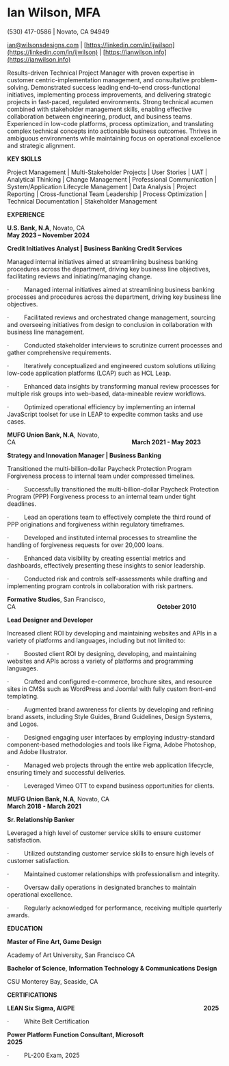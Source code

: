 # Ian Wilson, MFA

(530) 417-0586 | Novato, CA 94949

[ian@wilsonsdesigns.com](mailto:ian@wilsonsdesigns.com) | [https://linkedin.com/in/ijwilson](https://linkedin.com/in/ijwilson) | [https://ianwilson.info](https://ianwilson.info)

Results-driven Technical Project Manager with proven expertise in customer centric-implementation management, and consultative problem-solving. Demonstrated success leading end-to-end cross-functional initiatives, implementing process improvements, and delivering strategic projects in fast-paced, regulated environments. Strong technical acumen combined with stakeholder management skills, enabling effective collaboration between engineering, product, and business teams. Experienced in low-code platforms, process optimization, and translating complex technical concepts into actionable business outcomes. Thrives in ambiguous environments while maintaining focus on operational excellence and strategic alignment.  
  

**KEY SKILLS**

Project Management | Multi-Stakeholder Projects | User Stories | UAT | Analytical Thinking | Change Management | Professional Communication | System/Application Lifecycle Management | Data Analysis | Project Reporting | Cross-functional Team Leadership | Process Optimization | Technical Documentation | Stakeholder Management

**EXPERIENCE**

**U.S. Bank, N.A**, Novato, CA                                                                             **May 2023 – November 2024**

**Credit Initiatives Analyst | Business Banking Credit Services**

Managed internal initiatives aimed at streamlining business banking procedures across the department, driving key business line objectives, facilitating reviews and initiating/managing change.

·         Managed internal initiatives aimed at streamlining business banking processes and procedures across the department, driving key business line objectives.

·         Facilitated reviews and orchestrated change management, sourcing and overseeing initiatives from design to conclusion in collaboration with business line management.

·         Conducted stakeholder interviews to scrutinize current processes and gather comprehensive requirements.

·         Iteratively conceptualized and engineered custom solutions utilizing low-code application platforms (LCAP) such as HCL Leap.

·         Enhanced data insights by transforming manual review processes for multiple risk groups into web-based, data-mineable review workflows.

·         Optimized operational efficiency by implementing an internal JavaScript toolset for use in LEAP to expedite common tasks and use cases.

**MUFG Union Bank, N.A**, Novato, CA                                                                     **March 2021 - May 2023**

**Strategy and Innovation Manager | Business Banking**

Transitioned the multi-billion-dollar Paycheck Protection Program Forgiveness process to internal team under compressed timelines.

·         Successfully transitioned the multi-billion-dollar Paycheck Protection Program (PPP) Forgiveness process to an internal team under tight deadlines.

·         Lead an operations team to effectively complete the third round of PPP originations and forgiveness within regulatory timeframes.

·         Developed and instituted internal processes to streamline the handling of forgiveness requests for over 20,000 loans.

·         Enhanced data visibility by creating essential metrics and dashboards, effectively presenting these insights to senior leadership.

·         Conducted risk and controls self-assessments while drafting and implementing program controls in collaboration with risk partners.

**Formative Studios**, San Francisco, CA                                                                                    **October 2010**

**Lead Designer and Developer**

Increased client ROI by developing and maintaining websites and APIs in a variety of platforms and languages, including but not limited to:

·         Boosted client ROI by designing, developing, and maintaining websites and APIs across a variety of platforms and programming languages.

·         Crafted and configured e-commerce, brochure sites, and resource sites in CMSs such as WordPress and Joomla! with fully custom front-end templating.

·         Augmented brand awareness for clients by developing and refining brand assets, including Style Guides, Brand Guidelines, Design Systems, and Logos.

·         Designed engaging user interfaces by employing industry-standard component-based methodologies and tools like Figma, Adobe Photoshop, and Adobe Illustrator.

·         Managed web projects through the entire web application lifecycle, ensuring timely and successful deliveries.

·         Leveraged Vimeo OTT to expand business opportunities for clients.

**MUFG Union Bank, N.A**, Novato, CA                                                                  **March 2018 - March 2021**

**Sr. Relationship Banker**

Leveraged a high level of customer service skills to ensure customer satisfaction.

·         Utilized outstanding customer service skills to ensure high levels of customer satisfaction.

·         Maintained customer relationships with professionalism and integrity.

·         Oversaw daily operations in designated branches to maintain operational excellence.

·         Regularly acknowledged for performance, receiving multiple quarterly awards.

**EDUCATION**

**Master of Fine Art, Game Design**

Academy of Art University, San Francisco CA

**Bachelor of Science**, **Information Technology & Communications Design**

CSU Monterey Bay, Seaside, CA

**CERTIFICATIONS**

**LEAN Six Sigma, AIGPE                                                                                           2025**

·         White Belt Certification

**Power Platform Function Consultant, Microsoft                                                   2025**

·         PL-200 Exam, 2025
